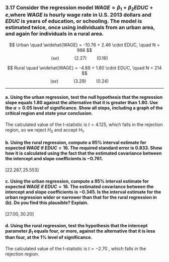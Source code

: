 ### 3.17 Consider the regression model $WAGE = β_1 +β_2EDUC +e$,where $WAGE$ is hourly wage rate in U.S.  2013 dollars and $EDUC$ is years of education, or schooling. The model is estimated twice, once using individuals from an urban area, and again for individuals in a rural area.


$$ Urban \quad \widehat{WAGE} = -10.76 + 2.46 \cdot EDUC, \quad N = 986 $$
$$ (se) \qquad \quad  (2.27) \qquad (0.16) \qquad$$

$$ Rural \quad \widehat{WAGE} = -4.88 + 1.80 \cdot EDUC, \quad N = 214 $$
$$(se) \qquad \quad  (3.29)  \qquad (0.24) \qquad$$    

-----
#### a. Using the urban regression, test the null hypothesis that the regression slope equals 1.80 against the alternative that it is greater than 1.80. Use the $\alpha = 0.05$ level of significance. Show all steps, including a graph of the critical region and state your conclusion.

The calculated value of the t-statistic is $t = 4.125$, which falls in the rejection region, so we 
reject $H_0$ and accept $H_1$. 

#### b. Using the rural regression, compute a 95% interval estimate for expected $WAGE$ if $EDUC = 16$. The required standard error is 0.833. Show how it is calculated using the fact that the estimated covariance between the intercept and slope coefficients is −0.761.

$[22.287, 25.553]$

#### c. Using the urban regression, compute a 95% interval estimate for expected $WAGE$ if $EDUC = 16$. The estimated covariance between the intercept and slope coefficients is −0.345. Is the interval estimate for the urban regression wider or narrower than that for the rural regression in (b). Do you find this plausible? Explain.

$[27.00, 30.20]$

#### d. Using the rural regression, test the hypothesis that the intercept parameter $\beta_1$ equals four, or more, against the alternative that it is less than four, at the 1% level of significance.

The calculated value of the t-statistic is $t = −2.70$ , which falls in the rejection region.
